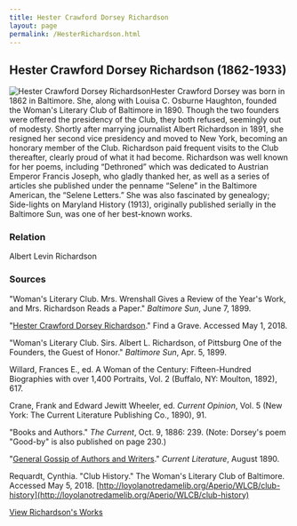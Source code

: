 ```yaml
---
title: Hester Crawford Dorsey Richardson
layout: page
permalink: /HesterRichardson.html
---
```


## Hester Crawford Dorsey Richardson (1862-1933)
<div style="float: left"><img src="https://elizajames.github.io/WLCB_draft/assets/img/HesterRichardson.jpg" alt="Hester Crawford Dorsey Richardson"></div>

Hester Crawford Dorsey was born in 1862 in Baltimore. She, along with Louisa C. Osburne Haughton, founded the Woman's Literary Club of Baltimore in 1890. Though the two founders were offered the presidency of the Club, they both refused, seemingly out of modesty. Shortly after marrying journalist Albert Richardson in 1891, she resigned her second vice presidency and moved to New York, becoming an honorary member of the Club. Richardson paid frequent visits to the Club thereafter, clearly proud of what it had become. Richardson was well known for her poems, including “Dethroned” which was dedicated to Austrian Emperor Francis Joseph, who gladly thanked her, as well as a series of articles she published under the penname “Selene” in the Baltimore American, the “Selene Letters.” She was also fascinated by genealogy; Side-lights on Maryland History (1913), originally published serially in the Baltimore Sun, was one of her best-known works.

### Relation

Albert Levin Richardson

### Sources

"Woman's Literary Club. Mrs. Wrenshall Gives a Review of the Year's Work, and Mrs. Richardson Reads a Paper." *Baltimore Sun*, June 7, 1899.

"[Hester Crawford Dorsey Richardson](https://www.findagrave.com/memorial/70291518/hester-crawford-richardson)." Find a Grave. Accessed May 1, 2018. 

"Woman's Literary Club. Sirs. Albert L. Richardson, of Pittsburg One of the Founders, the Guest of Honor." *Baltimore Sun*, Apr. 5, 1899.

Willard, Frances E., ed. A Woman of the Century: Fifteen-Hundred Biographies with over 1,400 Portraits, Vol. 2 (Buffalo, NY: Moulton, 1892), 617.

Crane, Frank and Edward Jewitt Wheeler, ed. *Current Opinion*, Vol. 5 (New York: The Current Literature Publishing Co., 1890), 91.

"Books and Authors." *The Current*, Oct. 9, 1886: 239. (Note: Dorsey's poem "Good-by" is also published on page 230.)

"[General Gossip of Authors and Writers](https://books.google.com/books?id=HclZAAAAYAAJ&pg=PA91&lpg=PA91&dq=dethroned+hester+dorsey&source=bl&ots=WXy1aOH2LZ&sig=5SvFH615x4-qsnZ_EiX_ZL-2YO4&hl=en&sa=X&ved=0ahUKEwjN6d_u4K3aAhVKwlkKHW2hA3YQ6AEIVTAP#v=onepage&q=dethroned%20hester%20dorsey&f=false;https://books.google.com/books?id=cxDZAAAAMAAJ&pg=PA239&lpg=PA239&dq=dethroned+hester+dorsey&source=bl&ots=muXikJUbev&sig=Y8QoJT5ZYuoQhxjb_Dw5znq97Ng&hl=en&sa=X&ved=0ahUKEwin2L_A4a3aAhVQn-AKHdGxCPAQ6AEIWTAR%23v=onepage&q=dethroned%20hester%20dorsey&f=false;http://loyolanotredamelib.org/Aperio/WLCB/club-history)." *Current Literature*, August 1890.

Requardt, Cynthia. "Club History." The Woman's Literary Club of Baltimore. Accessed May 5, 2018. [http://loyolanotredamelib.org/Aperio/WLCB/club-history](http://loyolanotredamelib.org/Aperio/WLCB/club-history)

[View Richardson's Works](https://elizajames.github.io/WLCB_draft/browse.html#richardson)
